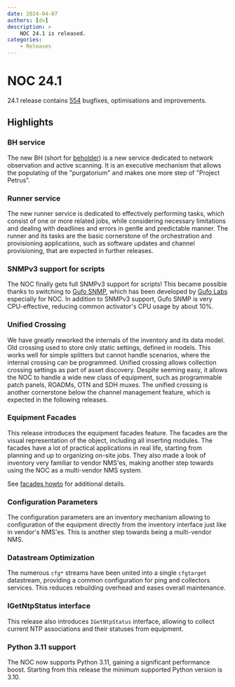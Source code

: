 ```yaml
---
date: 2024-04-07
authors: [dv]
description: >
    NOC 24.1 is released.
categories:
    - Releases
---
```

# NOC 24.1

24.1 release contains [554](https://code.getnoc.com/noc/noc/merge_requests?scope=all&state=merged&milestone_title=24.1) bugfixes, optimisations and improvements.
<!-- more -->

## Highlights

### BH service

The new BH (short for [beholder](https://en.wikipedia.org/wiki/Beholder_(Dungeons_%26_Dragons)))
is a new service dedicated to network observation and active scanning. It is an executive
mechanism that allows the populating of the "purgatorium" and makes one more step of "Project Petrus".

### Runner service

The new runner service is dedicated to effectively performing tasks, which consist of one or more
related jobs, while considering necessary limitations and dealing with deadlines and errors in gentle and
predictable manner. The runner and its tasks are the basic cornerstone of the orchestration and
provisioning applications, such as software updates and channel provisioning, that are expected
in further releases.

### SNMPv3 support for scripts

The NOC finally gets full SNMPv3 support for scripts! This became possible thanks to switching
to [Gufo SNMP](https://github.com/gufolabs/gufo_snmp), which has been developed by
[Gufo Labs](https://gufolabs.com/) especially for NOC. In addition to SNMPv3 support,
Gufo SNMP is very CPU-effective, reducing common activator's CPU usage by about 10%.

### Unified Crossing

We have greatly reworked the internals of the inventory and its data model. Old
crossing used to store only static settings, defined in models. This works well
for simple splitters but cannot handle scenarios, where the internal crossing
can be programmed. Unified crossing allows collection crossing settings
as part of asset discovery. Despite seeming easy, it allows the NOC to handle
a wide new class of equipment, such as programmable patch panels, ROADMs,
OTN and SDH muxes. The unified crossing is another cornerstone below the
channel management feature, which is expected in the following releases.

### Equipment Facades

This release introduces the equipment facades feature. The facades are
the visual representation of the object, including all inserting modules.
The facades have a lot of practical applications in real life, starting
from planning and up to organizing on-site jobs. They also made a look
of inventory very familiar to vendor NMS'es, making another step
towards using the NOC as a multi-vendor NMS system.

See [facades howto](../../facades-howto/index.md) for additional details.

### Configuration Parameters

The configuration parameters are an inventory mechanism allowing
to configuration of the equipment directly from the inventory interface just like
in vendor's NMS'es. This is another step towards being a multi-vendor
NMS.

### Datastream Optimization

The numerous `cfg*` streams have been united into a single `cfgtarget` datastream,
providing a common configuration for ping and collectors services. This reduces
rebuilding overhead and eases overall maintenance.

### IGetNtpStatus interface

This release also introduces `IGetNtpStatus` interface, allowing to collect
current NTP associations and their statuses from equipment.

### Python 3.11 support

The NOC now supports Python 3.11, gaining a significant performance boost.
Starting from this release the minimum supported Python version is 3.10.